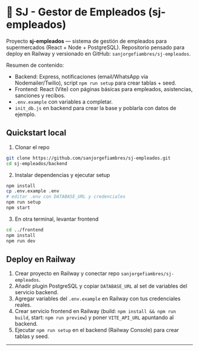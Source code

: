 # 🧾 SJ - Gestor de Empleados (sj-empleados)

Proyecto **sj-empleados** — sistema de gestión de empleados para supermercados (React + Node + PostgreSQL).
Repositorio pensado para deploy en Railway y versionado en GitHub: `sanjorgefiambres/sj-empleados`.

Resumen de contenido:
- Backend: Express, notificaciones (email/WhatsApp via Nodemailer/Twilio), script `npm run setup` para crear tablas + seed.
- Frontend: React (Vite) con páginas básicas para empleados, asistencias, sanciones y recibos.
- `.env.example` con variables a completar.
- `init_db.js` en backend para crear la base y poblarla con datos de ejemplo.

## Quickstart local

1. Clonar el repo
```bash
git clone https://github.com/sanjorgefiambres/sj-empleados.git
cd sj-empleados/backend
```

2. Instalar dependencias y ejecutar setup
```bash
npm install
cp .env.example .env
# editar .env con DATABASE_URL y credenciales
npm run setup
npm start
```

3. En otra terminal, levantar frontend
```bash
cd ../frontend
npm install
npm run dev
```

## Deploy en Railway

1. Crear proyecto en Railway y conectar repo `sanjorgefiambres/sj-empleados`.
2. Añadir plugin PostgreSQL y copiar `DATABASE_URL` al set de variables del servicio backend.
3. Agregar variables del `.env.example` en Railway con tus credenciales reales.
4. Crear servicio frontend en Railway (build: `npm install && npm run build`, start: `npm run preview`) y poner `VITE_API_URL` apuntando al backend.
5. Ejecutar `npm run setup` en el backend (Railway Console) para crear tablas y seed.

---

